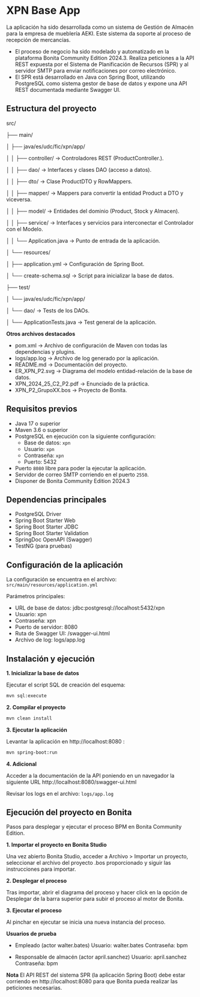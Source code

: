 # XPN Base App

La aplicación ha sido desarrollada como un sistema de Gestión de Almacén para la empresa de mueblería AEKI. Este sistema da soporte al proceso de recepción de mercancías.

- El proceso de negocio ha sido modelado y automatizado en la plataforma Bonita Community Edition 2024.3. Realiza peticiones a la API REST expuesta por el  Sistema de Planificación de Recursos (SPR) y al servidor SMTP para enviar notificaciones por correo electrónico.
- El SPR está desarrollado en Java con Spring Boot, utilizando PostgreSQL como sistema gestor de base de datos y expone una API REST documentada mediante Swagger UI.


## Estructura del proyecto

src/

├── main/

│   ├── java/es/udc/fic/xpn/app/

│   │   ├── controller/  -> Controladores REST (ProductController.).

│   │   ├── dao/   -> Interfaces y clases DAO (acceso a datos).

│   │   ├── dto/   -> Clase ProductDTO y RowMappers.

│   │   ├── mapper/  -> Mappers para convertir la entidad Product a DTO y viceversa.

│   │   ├── model/ -> Entidades del dominio (Product, Stock y Almacen).

│   │   ├── service/ -> Interfaces y servicios para interconectar el Controlador con el Modelo.

│   │   └── Application.java   -> Punto de entrada de la aplicación.

│   └── resources/

│       ├── application.yml -> Configuración de Spring Boot.

│       └── create-schema.sql  -> Script para inicializar la base de datos.

├── test/

│   └── java/es/udc/fic/xpn/app/

│       └── dao/ -> Tests de los DAOs.

│       └── ApplicationTests.java -> Test general de la aplicación.


**Otros archivos destacados**

- pom.xml -> Archivo de configuración de Maven con todas las dependencias y plugins.
- logs/app.log -> Archivo de log generado por la aplicación.
- README.md -> Documentación del proyecto.
- ER_XPN_P2.svg -> Diagrama del modelo entidad-relación de la base de datos.
- XPN_2024_25_C2_P2.pdf -> Enunciado de la práctica.
- XPN_P2_GrupoXX.bos -> Proyecto de Bonita.

## Requisitos previos

- Java 17 o superior
- Maven 3.6 o superior
- PostgreSQL en ejecución con la siguiente configuración:
  - Base de datos: `xpn`
  - Usuario: `xpn`
  - Contraseña: `xpn`
  - Puerto: 5432
- Puerto `8080` libre para poder la ejecutar la aplicación.
- Servidor de correo SMTP corriendo en el puerto `2550`.
- Disponer de Bonita Community Edition 2024.3

## Dependencias principales

- PostgreSQL Driver
- Spring Boot Starter Web
- Spring Boot Starter JDBC
- Spring Boot Starter Validation
- SpringDoc OpenAPI (Swagger)
- TestNG (para pruebas)

## Configuración de la aplicación

La configuración se encuentra en el archivo:
`src/main/resources/application.yml`

Parámetros principales:

- URL de base de datos: jdbc:postgresql://localhost:5432/xpn
- Usuario: xpn
- Contraseña: xpn
- Puerto de servidor: 8080
- Ruta de Swagger UI: /swagger-ui.html
- Archivo de log: logs/app.log

## Instalación y ejecución

**1. Inicializar la base de datos**

Ejecutar el script SQL de creación del esquema:

```bash
mvn sql:execute
```

**2. Compilar el proyecto**

```bash
mvn clean install
```

**3. Ejecutar la aplicación**

Levantar la aplicación en http://localhost:8080 :

```bash
mvn spring-boot:run
```

**4. Adicional**

Acceder a la documentación de la API poniendo en un navegador la siguiente URL http://localhost:8080/swagger-ui.html

Revisar los logs en el archivo: `logs/app.log`

## Ejecución del proyecto en Bonita

Pasos para desplegar y ejecutar el proceso BPM en Bonita Community Edition.

**1. Importar el proyecto en Bonita Studio**

Una vez abierto Bonita Studio, acceder a Archivo > Importar un proyecto, seleccionar el archivo del proyecto .bos proporcionado y siguir las instrucciones para importar.

**2. Desplegar el proceso**

Tras importar, abrir el diagrama del proceso y hacer click en la opción de Desplegar de la barra superior para subir el proceso al motor de Bonita.

**3. Ejecutar el proceso**

Al pinchar en ejecutar se inicia una nueva instancia del proceso.

**Usuarios de prueba**

- Empleado (actor walter.bates)
  Usuario: walter.bates
  Contraseña: bpm
  
- Responsable de almacén (actor april.sanchez)
  Usuario: april.sanchez
  Contraseña: bpm

**Nota**
El API REST del sistema SPR (la aplicación Spring Boot) debe estar corriendo en http://localhost:8080 para que Bonita pueda realizar las peticiones necesarias.


